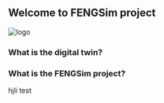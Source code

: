 ## Welcome to FENGSim project
![logo](images/Fengsim_logo_hi.png)

### What is the digital twin?

### What is the FENGSim project?

hjli test
